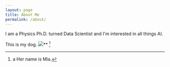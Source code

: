 ```yaml
---
layout: page
title: About Me
permalink: /about/
---
```


I am a Physics Ph.D. turned Data Scientist and I'm interested in all things AI. 

This is my dog.
![](https://giphy.com/gifs/udagan-dog-trick-my-lady-take-arm-j2dwYCpOZFRLwzUJpT)** [^1]


[^1]:a Her name is Mia.
